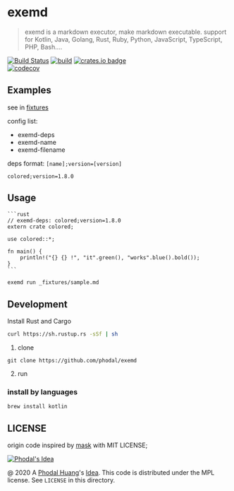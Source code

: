 # exemd

> exemd is  a markdown executor, make markdown executable. support for Kotlin, Java, Golang, Rust, Ruby, Python, JavaScript, TypeScript, PHP, Bash....  

[![Build Status](https://travis-ci.org/phodal/exemd.svg?branch=master)](https://travis-ci.org/phodal/exemd)
[![build](https://github.com/phodal/exemd/workflows/build/badge.svg)](https://github.com/phodal/exemd/actions)
[![crates.io badge](https://img.shields.io/crates/v/exemd.svg)](https://crates.io/crates/exemd)<br/>
[![codecov](https://codecov.io/gh/phodal/exemd/branch/master/graph/badge.svg)](https://codecov.io/gh/phodal/exemd)

## Examples

see in [fixtures](_fixtures)

config list:

 - exemd-deps
 - exemd-name
 - exemd-filename

deps format: `[name];version=[version]`

```
colored;version=1.8.0
```

## Usage

````
```rust
// exemd-deps: colored;version=1.8.0 
extern crate colored;

use colored::*;

fn main() {
    println!("{} {} !", "it".green(), "works".blue().bold());
}
```
````

```bash
exemd run _fixtures/sample.md
```

## Development

Install Rust and Cargo
 
```bash
curl https://sh.rustup.rs -sSf | sh
``` 

1. clone

```
git clone https://github.com/phodal/exemd
```

2. run


### install by languages

```
brew install kotlin
```

## LICENSE

origin code inspired by [mask](https://github.com/jakedeichert/mask) with MIT LICENSE;

[![Phodal's Idea](http://brand.phodal.com/shields/idea-small.svg)](http://ideas.phodal.com/)

@ 2020 A [Phodal Huang](https://www.phodal.com)'s [Idea](http://github.com/phodal/ideas).  This code is distributed under the MPL license. See `LICENSE` in this directory.
